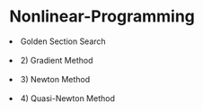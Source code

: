 # Nonlinear-Programming

<li>Golden Section Search </li> <br>
<li>2) Gradient Method </li> <br>
<li>3) Newton Method </li> <br>
<li>4) Quasi-Newton Method </li> <br>
